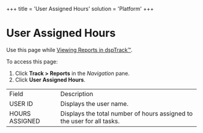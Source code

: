 +++
title = 'User Assigned Hours'
solution = 'Platform'
+++

# User Assigned Hours

<div class="use">

Use this page while [Viewing Reports in
dspTrack™](../Use_Cases/View_Reports_in_dspTrack).

</div>

To access this page:

1.  Click <span style="font-weight: bold;">Track \>
    </span>**Reports** in the *Navigation* pane.
2.  Click **User Assigned
Hours**.

|                |                                                                        |
| -------------- | ---------------------------------------------------------------------- |
| Field          | Description                                                            |
| USER ID        | Displays the user name.                                                |
| HOURS ASSIGNED | Displays the total number of hours assigned to the user for all tasks. |
